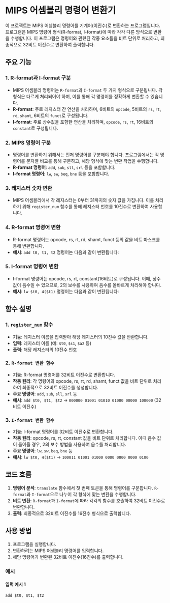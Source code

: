 # MIPS 어셈블리 명령어 변환기

이 프로젝트는 MIPS 어셈블리 명령어를 기계어(이진수)로 변환하는 프로그램입니다. 프로그램은 MIPS 명령어 형식(R-format, I-format)에 따라 각각 다른 방식으로 변환을 수행합니다. 이 프로그램은 명령어와 관련된 각종 요소들을 비트 단위로 처리하고, 최종적으로 32비트 이진수로 변환하여 출력합니다.

## 주요 기능

### 1. R-format과 I-format 구분
- MIPS 어셈블리 명령어는 `R-format`과 `I-format` 두 가지 형식으로 구분됩니다. 각 형식은 다르게 처리되어야 하며, 이를 통해 각 명령어를 정확하게 변환할 수 있습니다.
- **R-format**: 주로 레지스터 간 연산을 처리하며, 6비트의 `opcode`, 5비트의 `rs`, `rt`, `rd`, `shamt`, 6비트의 `funct`로 구성됩니다.
- **I-format**: 주로 상수값을 포함한 연산을 처리하며, `opcode`, `rs`, `rt`, 16비트의 `constant`로 구성됩니다.

### 2. MIPS 명령어 구분
- 명령어를 변환하기 위해서는 먼저 명령어를 구분해야 합니다. 프로그램에서는 각 명령어를 문자열 비교를 통해 구분하고, 해당 형식에 맞는 변환 작업을 수행합니다.
- **R-format 명령어**: `add`, `sub`, `sll`, `srl` 등을 포함합니다.
- **I-format 명령어**: `lw`, `sw`, `beq`, `bne` 등을 포함합니다.

### 3. 레지스터 숫자 변환
- MIPS 어셈블리에서 각 레지스터는 0부터 31까지의 숫자 값을 가집니다. 이를 처리하기 위해 `register_num` 함수를 통해 레지스터 번호를 10진수로 변환하여 사용합니다.

### 4. R-format 명령어 변환
- R-format 명령어는 opcode, rs, rt, rd, shamt, funct 등의 값을 비트 마스크를 통해 변환합니다.
- **예시**: `add t0, t1, t2` 명령어는 다음과 같이 변환됩니다:

### 5. I-format 명령어 변환
- I-format 명령어는 opcode, rs, rt, constant(16비트)로 구성됩니다. 이때, 상수 값이 음수일 수 있으므로, 2의 보수를 사용하여 음수를 올바르게 처리해야 합니다.
- **예시**: `lw $t0, 4($t1)` 명령어는 다음과 같이 변환됩니다:


## 함수 설명

### 1. `register_num` 함수
- **기능**: 레지스터 이름을 입력받아 해당 레지스터의 10진수 값을 반환합니다.
- **입력**: 레지스터 이름 (예: `$t0`, `$s1`, `$a2` 등)
- **출력**: 해당 레지스터의 10진수 번호

### 2. `R-format 변환 함수`
- **기능**: R-format 명령어를 32비트 이진수로 변환합니다.
- **작동 원리**: 각 명령어의 opcode, rs, rt, rd, shamt, funct 값을 비트 단위로 처리하여 최종적으로 32비트 이진수를 생성합니다.
- **주요 명령어**: `add`, `sub`, `sll`, `srl` 등
- **예시**: `add $t0, $t1, $t2` → `000000 01001 01010 01000 00000 100000` (32비트 이진수)

### 3. `I-format 변환 함수`
- **기능**: I-format 명령어를 32비트 이진수로 변환합니다.
- **작동 원리**: opcode, rs, rt, constant 값을 비트 단위로 처리합니다. 이때 음수 값이 들어올 경우, 2의 보수 방법을 사용하여 음수를 처리합니다.
- **주요 명령어**: `lw`, `sw`, `beq`, `bne` 등
- **예시**: `lw $t0, 4($t1)` → `100011 01001 01000 0000 0000 0000 0100`

## 코드 흐름

1. **명령어 분석**: `translate` 함수에서 첫 번째 토큰을 통해 명령어를 구분합니다. `R-format`과 `I-format`으로 나누어 각 형식에 맞는 변환을 수행합니다.
2. **비트 변환**: `R-format`과 `I-format`에 따라 각각의 함수를 호출하여 32비트 이진수로 변환합니다.
3. **출력**: 최종적으로 32비트 이진수를 16진수 형식으로 출력합니다.

## 사용 방법

1. 프로그램을 실행합니다.
2. 변환하려는 MIPS 어셈블리 명령어를 입력합니다.
3. 해당 명령어가 변환된 32비트 이진수(16진수)를 출력합니다.

### 예시

#### 입력 예시 1
```txt
add $t0, $t1, $t2
